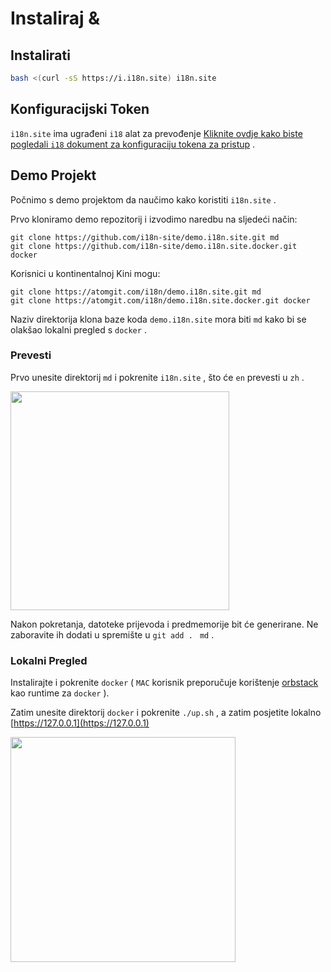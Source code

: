 # Instaliraj &

## Instalirati

```sh
bash <(curl -sS https://i.i18n.site) i18n.site
```

## Konfiguracijski Token

`i18n.site` ima ugrađeni `i18` alat za prevođenje [Kliknite ovdje kako biste pogledali `i18` dokument za konfiguraciju tokena za pristup](/i18/use) .

## Demo Projekt

Počnimo s demo projektom da naučimo kako koristiti `i18n.site` .

Prvo kloniramo demo repozitorij i izvodimo naredbu na sljedeći način:

```
git clone https://github.com/i18n-site/demo.i18n.site.git md
git clone https://github.com/i18n-site/demo.i18n.site.docker.git docker
```

Korisnici u kontinentalnoj Kini mogu:

```
git clone https://atomgit.com/i18n/demo.i18n.site.git md
git clone https://atomgit.com/i18n/demo.i18n.site.docker.git docker
```

Naziv direktorija klona baze koda `demo.i18n.site` mora biti `md` kako bi se olakšao lokalni pregled s `docker` .

### Prevesti

Prvo unesite direktorij `md` i pokrenite `i18n.site` , što će `en` prevesti u `zh` .

<img src="https://p.3ti.site/1721114619.avif" style="width:350px">

Nakon pokretanja, datoteke prijevoda i predmemorije bit će generirane. Ne zaboravite ih dodati u spremište u `git add . ` `md` .

### Lokalni Pregled

Instalirajte i pokrenite `docker` ( `MAC` korisnik preporučuje korištenje [orbstack](https://orbstack.dev) kao runtime za `docker` ).

Zatim unesite direktorij `docker` i pokrenite `./up.sh` , a zatim posjetite lokalno [https://127.0.0.1](https://127.0.0.1)

<img src="//p.3ti.site/1721104238.avif" style="width:360px">